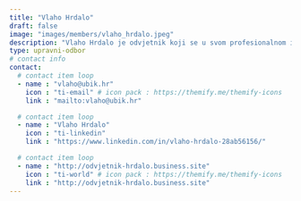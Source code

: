 ```yaml
---
title: "Vlaho Hrdalo"
draft: false
image: "images/members/vlaho_hrdalo.jpeg"
description: "Vlaho Hrdalo je odvjetnik koji se u svom profesionalnom i znanstvenom radu fokusira na fintech, blockchain i kriptovalute."
type: upravni-odbor
# contact info
contact:
  # contact item loop
  - name : "vlaho@ubik.hr"
    icon : "ti-email" # icon pack : https://themify.me/themify-icons
    link : "mailto:vlaho@ubik.hr"

  # contact item loop
  - name : "Vlaho Hrdalo"
    icon : "ti-linkedin"
    link : "https://www.linkedin.com/in/vlaho-hrdalo-28ab56156/"

  # contact item loop
  - name : "http://odvjetnik-hrdalo.business.site"
    icon : "ti-world" # icon pack : https://themify.me/themify-icons
    link : "http://odvjetnik-hrdalo.business.site"
---
```

